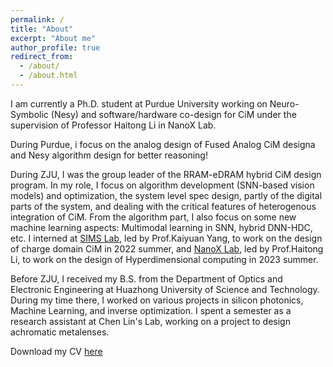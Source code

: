 ```yaml
---
permalink: /
title: "About"
excerpt: "About me"
author_profile: true
redirect_from: 
  - /about/
  - /about.html
---
```


I am currently a Ph.D. student at Purdue University working on Neuro-Symbolic (Nesy) and software/hardware co-design for CiM under the supervision of Professor Haitong Li in NanoX Lab.

During Purdue, i focus on the analog design of Fused Analog CiM designa and Nesy algorithm design for better reasoning!

During ZJU, I was the group leader of the RRAM-eDRAM hybrid CiM design program. In my role, I focus on algorithm development (SNN-based vision models) and optimization, the system level spec design, partly of the digital parts of the system, and dealing with the critical features of heterogenous integration of CiM. From the algorithm part, I also focus on some new machine learning aspects: Multimodal learning in SNN, hybrid DNN-HDC, etc. I interned at  <a href="https://vlsi.rice.edu/">SIMS Lab</a>, led by Prof.Kaiyuan Yang, to work on the design of charge domain CiM in 2022 summer, and <a href="https://engineering.purdue.edu/NanoX/">NanoX Lab</a>, led by Prof.Haitong Li, to work on the design of Hyperdimensional computing in 2023 summer.

Before ZJU, I received my B.S. from the Department of Optics and Electronic Engineering at Huazhong University of Science and Technology. During my time there, I worked on various projects in silicon photonics, Machine Learning, and inverse optimization. I spent a semester as a research assistant at Chen Lin's Lab, working on a project to design achromatic metalenses.

Download my CV [here](http://chenmufeng0119.github.io/files/cv.pdf)

